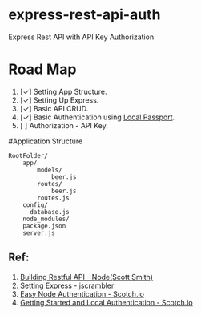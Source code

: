 # express-rest-api-auth
Express Rest API with API Key Authorization

# Road Map
1. [✓] Setting App Structure.
2. [✓] Setting Up Express.
3. [✓] Basic API CRUD.
4. [✓] Basic Authentication using [Local Passport](https://github.com/jaredhanson/passport-local).
5. [ ] Authorization - API Key.


#Application Structure

    RootFolder/
        app/
            models/
                beer.js
            routes/
                beer.js
            routes.js
        config/
          database.js
        node_modules/
        package.json
        server.js

Ref:
------
1. [Building Restful API - Node(Scott Smith)](http://scottksmith.com/blog/2014/05/02/building-restful-apis-with-node/)
2. [Setting Express - jscrambler](https://blog.jscrambler.com/setting-up-5-useful-middlewares-for-an-express-api/)
3. [Easy Node Authentication - Scotch.io](https://scotch.io/tutorials/authenticate-a-node-js-api-with-json-web-tokens)
4. [Getting Started and Local Authentication - Scotch.io](http://scotch.io/tutorials/javascript/easy-node-authentication-setup-and-local)
